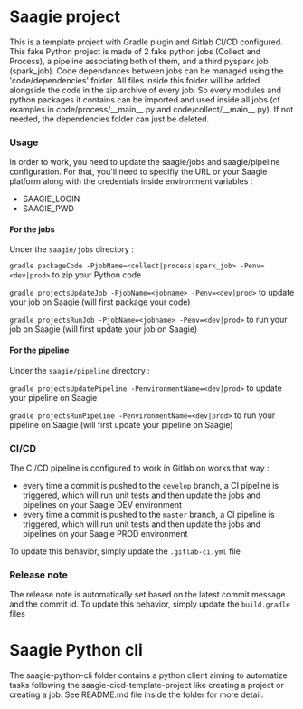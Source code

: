 # Saagie project

This is a template project with Gradle plugin and Gitlab CI/CD configured.
This fake Python project is made of 2 fake python jobs (Collect and Process), a pipeline associating both of them, and a third pyspark job (spark_job).
Code dependances between jobs can be managed using the 'code/dependencies' folder. All files inside this folder will be added alongside the code in the zip archive of every job. So every modules and python packages it contains can be imported and used inside all jobs (cf examples in code/process/\_\_main\_\_.py and code/collect/\_\_main\_\_.py). If not needed, the dependencies folder can just be deleted.
 

### Usage

In order to work, you need to update the saagie/jobs and saagie/pipeline configuration.
For that, you'll need to specifiy the URL or your Saagie platform along with the credentials inside environment variables : 
* SAAGIE_LOGIN
* SAAGIE_PWD

#### For the jobs
Under the `saagie/jobs` directory : 

`gradle packageCode -PjobName=<collect|process|spark_job> -Penv=<dev|prod>` to zip your Python code

`gradle projectsUpdateJob -PjobName=<jobname> -Penv=<dev|prod>` to update your job on Saagie (will first package your code)

`gradle projectsRunJob -PjobName=<jobname> -Penv=<dev|prod>` to run your job on Saagie (will first update your job on Saagie)

#### For the pipeline
Under the `saagie/pipeline` directory : 

`gradle projectsUpdatePipeline -PenvironmentName=<dev|prod>` to update your pipeline on Saagie

`gradle projectsRunPipeline -PenvironmentName=<dev|prod>` to run your pipeline on Saagie (will first update your pipeline on Saagie)
### CI/CD
The CI/CD pipeline is configured to work in Gitlab on works that way : 
* every time a commit is pushed to the `develop` branch, a CI pipeline is triggered, which will run unit tests and then update the jobs and pipelines on your Saagie DEV environment
* every time a commit is pushed to the `master` branch, a CI pipeline is triggered, which will run unit tests and then update the jobs and pipelines on your Saagie PROD environment

To update this behavior, simply update the `.gitlab-ci.yml` file

### Release note
The release note is automatically set based on the latest commit message and the commit id.
To update this behavior, simply update the `build.gradle` files


# Saagie Python cli

The saagie-python-cli folder contains a python client aiming to automatize tasks following the saagie-cicd-template-project like creating a project or creating a job.
See README.md file inside the folder for more detail.
